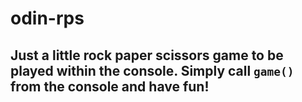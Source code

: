 # odin-rps

## Just a little rock paper scissors game to be played within the console. Simply call `game()` from the console and have fun!
